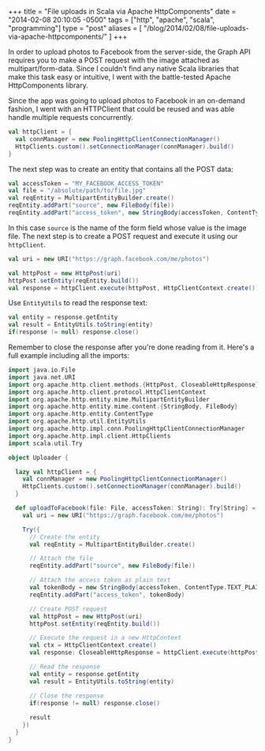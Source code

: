 +++
title = "File uploads in Scala via Apache HttpComponents"
date = "2014-02-08 20:10:05 -0500"
tags = ["http", "apache", "scala", "programming"]
type = "post"
aliases = [
  "/blog/2014/02/08/file-uploads-via-apache-httpcomponents/"
]
+++
  
In order to upload photos to Facebook from the server-side, the Graph API requires you to make a POST request with the image attached as multipart/form-data. Since I couldn't find any native Scala libraries that make this task easy or intuitive, I went with the battle-tested Apache HttpComponents library.
  
Since the app was going to upload photos to Facebook in an on-demand fashion, I went with an HTTPClient that could be reused and was able handle multiple requests concurrently.
  
```scala
val httpClient = {
  val connManager = new PoolingHttpClientConnectionManager()
  HttpClients.custom().setConnectionManager(connManager).build()
}
``` 
  
The next step was to create an entity that contains all the POST data:

```scala
val accessToken = "MY_FACEBOOK_ACCESS_TOKEN"
val file = "/absolute/path/to/file.jpg"
val reqEntity = MultipartEntityBuilder.create()
reqEntity.addPart("source", new FileBody(file))
reqEntity.addPart("access_token", new StringBody(accessToken, ContentType.TEXT_PLAIN))
```
  
In this case `source` is the name of the form field whose value is the image file. The next step is to create a POST request and execute it using our `httpClient`.

```scala
val uri = new URI("https://graph.facebook.com/me/photos")

val httpPost = new HttpPost(uri)
httpPost.setEntity(reqEntity.build())
val response = httpClient.execute(httpPost, HttpClientContext.create())
```
  
Use `EntityUtils` to read the response text:
  
```scala
val entity = response.getEntity
val result = EntityUtils.toString(entity)
if(response != null) response.close()
```
  
Remember to close the response after you're done reading from it. Here's a full example including all the imports:
  
```scala
import java.io.File
import java.net.URI
import org.apache.http.client.methods.{HttpPost, CloseableHttpResponse}
import org.apache.http.client.protocol.HttpClientContext
import org.apache.http.entity.mime.MultipartEntityBuilder
import org.apache.http.entity.mime.content.{StringBody, FileBody}
import org.apache.http.entity.ContentType
import org.apache.http.util.EntityUtils
import org.apache.http.impl.conn.PoolingHttpClientConnectionManager
import org.apache.http.impl.client.HttpClients
import scala.util.Try

object Uploader {

  lazy val httpClient = {
    val connManager = new PoolingHttpClientConnectionManager()
    HttpClients.custom().setConnectionManager(connManager).build()
  }

  def uploadToFacebook(file: File, accessToken: String): Try[String] = {
    val uri = new URI("https://graph.facebook.com/me/photos")

    Try({
      // Create the entity
      val reqEntity = MultipartEntityBuilder.create()

      // Attach the file
      reqEntity.addPart("source", new FileBody(file))

      // Attach the access token as plain text
      val tokenBody = new StringBody(accessToken, ContentType.TEXT_PLAIN)
      reqEntity.addPart("access_token", tokenBody)

      // Create POST request
      val httpPost = new HttpPost(uri)
      httpPost.setEntity(reqEntity.build())

      // Execute the request in a new HttpContext
      val ctx = HttpClientContext.create()
      val response: CloseableHttpResponse = httpClient.execute(httpPost, ctx)

      // Read the response
      val entity = response.getEntity
      val result = EntityUtils.toString(entity)

      // Close the response
      if(response != null) response.close()
      
      result
    })
  }
}
```